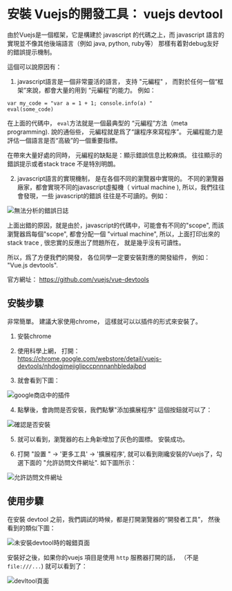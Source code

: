 # 安裝 Vuejs的開發工具：  vuejs devtool

由於Vuejs是一個框架，它是構建於 javascript 的代碼之上，而 javascript 語言的實現並不像其他後端語言（例如 java, python, ruby等） 那樣有着對debug友好的錯誤提示機制。 

這個可以說原因有： 

1. javascript語言是一個非常靈活的語言， 支持 "元編程" ， 而對於任何一個“框架”來說，都會大量的用到 “元編程”的能力。 例如： 

```
var my_code = "var a = 1 + 1; console.info(a) "
eval(some_code)
```

在上面的代碼中，  `eval`方法就是一個最典型的 “元編程”方法（meta programming). 說的通俗些， 元編程就是爲了“讓程序來寫程序”。 元編程能力是評估一個語言是否“高級”的一個重要指標。

在帶來大量好處的同時， 元編程的缺點是：顯示錯誤信息比較麻煩。 往往顯示的錯誤提示或者stack trace 不是特別明朗。 

2. javascript語言的實現機制， 是在各個不同的瀏覽器中實現的。 不同的瀏覽器廠家，都會實現不同的javascript虛擬機（ virtual machine ), 所以，我們往往會發現，一些 javascript的錯誤
往往是不可讀的。例如：

![無法分析的錯誤日誌](./images/debug_vm.png)

上面出錯的原因，就是由於，javascript的代碼中，可能會有不同的"scope", 而該瀏覽器爲每個"scope", 都會分配一個 "virtual machine", 所以，上面打印出來的 stack trace , 很忠實的反應出了問題所在， 就是幾乎沒有可讀性。


所以，爲了方便我們的開發， 各位同學一定要安裝對應的開發組件， 例如：  "Vue.js devtools".  

官方網址：  	https://github.com/vuejs/vue-devtools 

## 安裝步驟

非常簡單。 建議大家使用chrome， 這樣就可以以插件的形式來安裝了。

1. 安裝chrome 

2. 使用科學上網， 打開： https://chrome.google.com/webstore/detail/vuejs-devtools/nhdogjmejiglipccpnnnanhbledajbpd

3. 就會看到下圖：

![google商店中的插件](./images/vuejs_devtools_setup.png)

4. 點擊後，會詢問是否安裝，我們點擊"添加擴展程序" 這個按鈕就可以了：

![確認是否安裝](./images/setup_dev_tool.png)

5. 就可以看到，瀏覽器的右上角新增加了灰色的圖標。  安裝成功。

6. 打開  "設置 " -> '更多工具' -> '擴展程序', 就可以看到剛纔安裝的Vuejs了，勾選下面的 "允許訪問文件網址". 如下圖所示：

![允許訪問文件網址](./images/devtool_allow_visit_file.png)


## 使用步驟

在安裝 devtool 之前，我們調試的時候，都是打開瀏覽器的“開發者工具”， 然後看到的類似下圖：

![未安裝devtool時的報錯頁面](./images/devtool_before.png)

安裝好之後，如果你的vuejs 項目是使用 `http` 服務器打開的話， （不是 `file:///...`) 就可以看到了： 

![devltool頁面](./images/devtool_demo.png)
